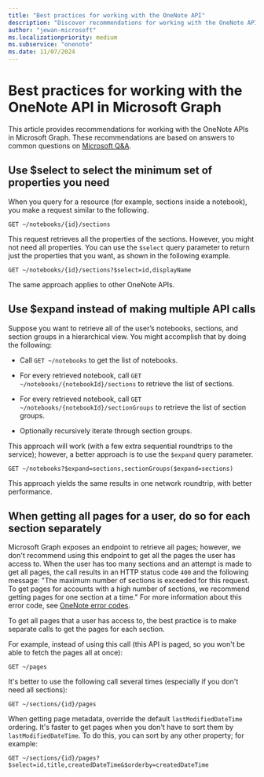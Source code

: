 ```yaml
---
title: "Best practices for working with the OneNote API"
description: "Discover recommendations for working with the OneNote API in Microsoft Graph based on answers to common questions on Microsoft Q&A."
author: "jewan-microsoft"
ms.localizationpriority: medium
ms.subservice: "onenote"
ms.date: 11/07/2024
---
```


# Best practices for working with the OneNote API in Microsoft Graph

This article provides recommendations for working with the OneNote APIs in Microsoft Graph. These recommendations are based on answers to common questions on [Microsoft Q&A](/answers/topics/microsoft-graph-notes.html).

## Use $select to select the minimum set of properties you need

When you query for a resource (for example, sections inside a notebook), you make a request similar to the following.

```http
GET ~/notebooks/{id}/sections
```

This request retrieves all the properties of the sections. However, you might not need all properties. You can use the `$select` query parameter to return just the properties that you want, as shown in the following example.

```http
GET ~/notebooks/{id}/sections?$select=id,displayName
```

The same approach applies to other OneNote APIs.

## Use $expand instead of making multiple API calls

Suppose you want to retrieve all of the user’s notebooks, sections, and section groups in a hierarchical view. You might accomplish that by doing the following:

* Call `GET ~/notebooks` to get the list of notebooks.

* For every retrieved notebook, call `GET ~/notebooks/{notebookId}/sections` to retrieve the list of sections.

* For every retrieved notebook, call `GET ~/notebooks/{notebookId}/sectionGroups` to retrieve the list of section groups.

* Optionally recursively iterate through section groups.

This approach will work (with a few extra sequential roundtrips to the service); however, a better approach is to use the `$expand` query parameter. 

```http
GET ~/notebooks?$expand=sections,sectionGroups($expand=sections)
```

This approach yields the same results in one network roundtrip, with better performance.

## When getting all pages for a user, do so for each section separately

Microsoft Graph exposes an endpoint to retrieve all pages; however, we don't recommend using this endpoint to get all the pages the user has access to. When the user has too many sections and an attempt is made to get all pages, the call results in an HTTP status code `400` and the following message: "The maximum number of sections is exceeded for this request. To get pages for accounts with a high number of sections, we recommend getting pages for one section at a time." For more information about this error code, see [OneNote error codes](/graph/onenote-error-codes#20266).

To get all pages that a user has access to, the best practice is to make separate calls to get the pages for each section.

For example, instead of using this call (this API is paged, so you won't be able to fetch the pages all at once):

```http
GET ~/pages
```

It's better to use the following call several times (especially if you don't need all sections):

```http
GET ~/sections/{id}/pages
```

When getting page metadata, override the default `lastModifiedDateTime` ordering. It's faster to get pages when you don't have to sort them by `lastModifiedDateTime`. To do this, you can sort by any other property; for example:

```http
GET ~/sections/{id}/pages?$select=id,title,createdDateTime&$orderby=createdDateTime
```
